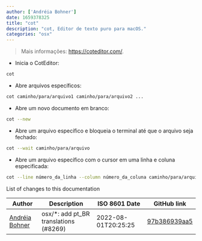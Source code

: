 ```yaml
---
author: ['Andréia Bohner']
date: 1659378325
title: "cot"
description: "cot, Editor de texto puro para macOS."
categories: "osx"
---
```

> Mais informações: <https://coteditor.com/>.

- Inicia o CotEditor:

```bash
cot
```

- Abre arquivos específicos:

```bash
cot caminho/para/arquivo1 caminho/para/arquivo2 ...
```

- Abre um novo documento em branco:

```bash
cot --new
```

- Abre um arquivo específico e bloqueia o terminal até que o arquivo seja fechado:

```bash
cot --wait caminho/para/arquivo
```

- Abre um arquivo específico com o cursor em uma linha e coluna especificada:

```bash
cot --line número_da_linha --column número_da_coluna caminho/para/arquivo
```
List of changes to this documentation


Author | Description | ISO 8601 Date | GitHub link
------|-----|-----|-----
[Andréia Bohner](mailto:andreiabohner@gmail.com) | osx/*: add pt_BR translations (#8269) | 2022-08-01T20:25:25 | [97b386939aa5](https://github.com/tldr-pages/tldr/commit/97b386939aa505be651794a55d3bea20b4f14ab2)

